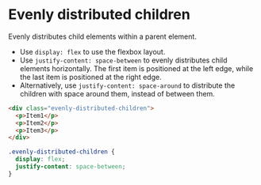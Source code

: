 # Evenly distributed children

Evenly distributes child elements within a parent element.

* Use `display: flex` to use the flexbox layout.
* Use `justify-content: space-between` to evenly distributes child elements horizontally. The first item is positioned at the left edge, while the last item is positioned at the right edge.
* Alternatively, use `justify-content: space-around` to distribute the children with space around them, instead of between them.

```html
<div class="evenly-distributed-children">
  <p>Item1</p>
  <p>Item2</p>
  <p>Item3</p>
</div>
```

```css
.evenly-distributed-children {
  display: flex;
  justify-content: space-between;
}
```
